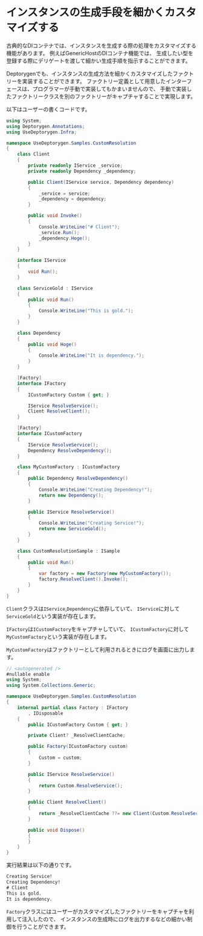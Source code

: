 # インスタンスの生成手段を細かくカスタマイズする

古典的なDIコンテナでは、インスタンスを生成する際の処理をカスタマイズする機能があります。
例えばGenericHostのDIコンテナ機能では、
生成したい型を登録する際にデリゲートを渡して細かい生成手順を指示することができます。

Deptorygenでも、インスタンスの生成方法を細かくカスタマイズしたファクトリーを実装することができます。
ファクトリー定義として用意したインターフェースは、プログラマーが手動で実装してもかまいませんので、
手動で実装したファクトリークラスを別のファクトリーがキャプチャすることで実現します。

以下はユーザーの書くコードです。

```csharp
using System;
using Deptorygen.Annotations;
using UseDeptorygen.Infra;

namespace UseDeptorygen.Samples.CustomResolution
{
	class Client
	{
		private readonly IService _service;
		private readonly Dependency _dependency;

		public Client(IService service, Dependency dependency)
		{
			_service = service;
			_dependency = dependency;
		}

		public void Invoke()
		{
			Console.WriteLine("# Client");
			_service.Run();
			_dependency.Hoge();
		}
	}

	interface IService
	{
		void Run();
	}

	class ServiceGold : IService
	{
		public void Run()
		{
			Console.WriteLine("This is gold.");
		}
	}

	class Dependency
	{
		public void Hoge()
		{
			Console.WriteLine("It is dependency.");
		}
	}

	[Factory]
	interface IFactory
	{
		ICustomFactory Custom { get; }

		IService ResolveService();
		Client ResolveClient();
	}

	[Factory]
	interface ICustomFactory
	{
		IService ResolveService();
		Dependency ResolveDependency();
	}

	class MyCustomFactory : ICustomFactory
	{
		public Dependency ResolveDependency()
		{
			Console.WriteLine("Creating Dependency!");
			return new Dependency();
		}

		public IService ResolveService()
		{
			Console.WriteLine("Creating Service!");
			return new ServiceGold();
		}
	}

	class CustomResolutionSample : ISample
	{
		public void Run()
		{
			var factory = new Factory(new MyCustomFactory());
			factory.ResolveClient().Invoke();
		}
	}
}
```

`Client`クラスは`IService`,`Dependency`に依存していて、
`IService`に対して`ServiceGold`という実装が存在します。

`IFactory`は`ICustomFactory`をキャプチャしていて、
`ICustomFactory`に対して`MyCustomFactory`という実装が存在します。

`MyCustomFactory`はファクトリーとして利用されるときにログを画面に出力します。

```csharp
// <autogenerated />
#nullable enable
using System;
using System.Collections.Generic;

namespace UseDeptorygen.Samples.CustomResolution
{
	internal partial class Factory : IFactory
		, IDisposable
	{
		public ICustomFactory Custom { get; }

		private Client? _ResolveClientCache;

		public Factory(ICustomFactory custom)
		{
			Custom = custom;
		}

		public IService ResolveService()
		{
			return Custom.ResolveService();
		}

		public Client ResolveClient()
		{
			return _ResolveClientCache ??= new Client(Custom.ResolveService(), Custom.ResolveDependency());
		}

		public void Dispose()
		{
		}
	}
}
```

実行結果は以下の通りです。

```txt
Creating Service!
Creating Dependency!
# Client
This is gold.
It is dependency.
```

`Factory`クラスにはユーザーがカスタマイズしたファクトリーをキャプチャを利用して注入したので、
インスタンスの生成時にログを出力するなどの細かい制御を行うことができます。
